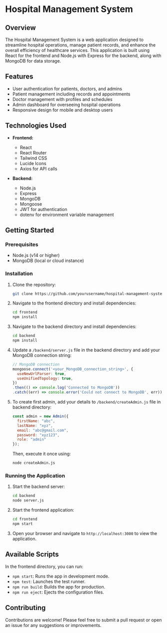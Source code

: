# Hospital Management System

## Overview

The Hospital Management System is a web application designed to streamline hospital operations, manage patient records, and enhance the overall efficiency of healthcare services. This application is built using React for the frontend and Node.js with Express for the backend, along with MongoDB for data storage.

## Features

- User authentication for patients, doctors, and admins
- Patient management including records and appointments
- Doctor management with profiles and schedules
- Admin dashboard for overseeing hospital operations
- Responsive design for mobile and desktop users

## Technologies Used

- **Frontend:**
  - React
  - React Router
  - Tailwind CSS
  - Lucide Icons
  - Axios for API calls

- **Backend:**
  - Node.js
  - Express
  - MongoDB
  - Mongoose
  - JWT for authentication
  - dotenv for environment variable management

## Getting Started

### Prerequisites

- Node.js (v14 or higher)
- MongoDB (local or cloud instance)

### Installation

1. Clone the repository:

   ```bash
   git clone https://github.com/yourusername/hospital-management-system.git
   ```

2. Navigate to the frontend directory and install dependencies:

   ```bash
   cd frontend
   npm install
   ```

3. Navigate to the backend directory and install dependencies:

   ```bash
   cd backend
   npm install
   ```

4. Update a `/backend/server.js` file in the backend directory and add your MongoDB connection string:

   ```js
   // MongoDB connection
   mongoose.connect('<your_MongoDB_connection_string>', {
     useNewUrlParser: true,
     useUnifiedTopology: true,
   })
   .then(() => console.log('Connected to MongoDB'))
   .catch((err) => console.error('Could not connect to MongoDB', err));
   ```
5. To create first admin, add your details to `/backend/createAdmin.js` file in backend directory:

    ```js
    const admin = new Admin({
      firstName: "abc",
      lastName: "xyz",
      email: "abc@gmail.com",
      password: "xyz123", 
      role: "admin"
    });
    ```

    Then, execute it once using:
  
    ```bash
    node createAdmin.js
    ```

### Running the Application

1. Start the backend server:

   ```bash
   cd backend
   node server.js
   ```

2. Start the frontend application:

   ```bash
   cd frontend
   npm start
   ```

3. Open your browser and navigate to `http://localhost:3000` to view the application.

## Available Scripts

In the frontend directory, you can run:

- `npm start`: Runs the app in development mode.
- `npm test`: Launches the test runner.
- `npm run build`: Builds the app for production.
- `npm run eject`: Ejects the configuration files.

## Contributing

Contributions are welcome! Please feel free to submit a pull request or open an issue for any suggestions or improvements.
